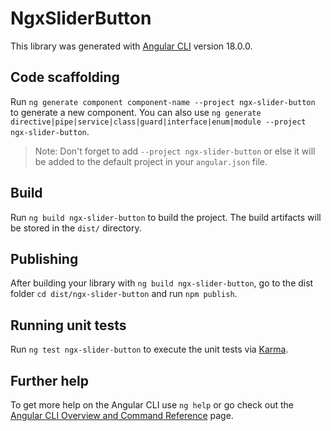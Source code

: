# NgxSliderButton

This library was generated with [Angular CLI](https://github.com/angular/angular-cli) version 18.0.0.

## Code scaffolding

Run `ng generate component component-name --project ngx-slider-button` to generate a new component. You can also use `ng generate directive|pipe|service|class|guard|interface|enum|module --project ngx-slider-button`.
> Note: Don't forget to add `--project ngx-slider-button` or else it will be added to the default project in your `angular.json` file. 

## Build

Run `ng build ngx-slider-button` to build the project. The build artifacts will be stored in the `dist/` directory.

## Publishing

After building your library with `ng build ngx-slider-button`, go to the dist folder `cd dist/ngx-slider-button` and run `npm publish`.

## Running unit tests

Run `ng test ngx-slider-button` to execute the unit tests via [Karma](https://karma-runner.github.io).

## Further help

To get more help on the Angular CLI use `ng help` or go check out the [Angular CLI Overview and Command Reference](https://angular.dev/tools/cli) page.
